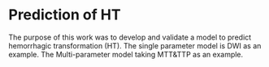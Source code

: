 # Prediction of HT
The purpose of this work was to develop and validate a model to  predict hemorrhagic transformation (HT).
The single parameter model is DWI as an example. 
The Multi-parameter model taking MTT&TTP as an example. 

